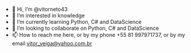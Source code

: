 - 👋 Hi, I’m @vitorneto43
- 👀 I’m interested in knowledge
- 🌱 I’m currently learning Python, C# and DataScience 
- 💞️ I’m looking to collaborate on Python, C# and DataScience 
- 📫 How to reach me here, or by my phone +55 81 997971737, or by my email vitor_veiga@yahoo.com.br

<!---
vitorneto43/vitorneto43 is a ✨ special ✨ repository because its `README.md` (this file) appears on your GitHub profile.
You can click the Preview link to take a look at your changes.
--->
